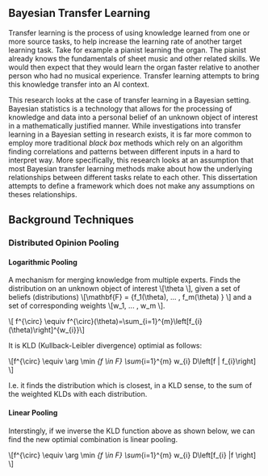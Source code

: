 ## Bayesian Transfer Learning
Transfer learning is the process of using knowledge learned from one or more source tasks, to help increase the learning rate of another target learning task. Take for example a pianist learning the organ. The pianist already knows the fundamentals of sheet music and other related skills. We would then expect that they would learn the organ faster relative to another person who had no musical experience. Transfer learning attempts to bring this knowledge transfer into an AI context.

This research looks at the case of transfer learning in a Bayesian setting. Bayesian statistics is a technology that allows for the processing of knowledge and data into a personal belief of an unknown object of interest in a mathematically justified manner. While investigations into transfer learning in a Bayesian setting in research exists,  it is far more common to employ more traditional *black box* methods which rely on an algorithm finding correlations and patterns between different inputs in a hard to  interpret way. More specifically, this research looks at an assumption that most Bayesian transfer learning methods make about how the underlying relationships between different tasks relate to each other. This dissertation attempts to define a framework which does not make any assumptions on theses relationships.


## Background Techniques
### Distributed Opinion Pooling
#### Logarithmic Pooling
A mechanism for merging knowledge from multiple experts. Finds the distribution on an unknown object of interest \\[\theta \\], given a set of beliefs (distributions) \\[\mathbf{F} = \{f_1(\theta), ... , f_m(\theta) \} \\] and a set of corresponding weights \\[w_1, ... , w_m \\].

\\[ f^{\circ} \equiv f^{\circ}(\theta)=\sum_{i=1}^{m}\left[f_{i}(\theta)\right]^{w_{i}}\\]

It is KLD (Kullback-Leibler divergence) optimial as follows:

\\[f^{\circ} \equiv \arg \min _{f \in F} \sum_{i=1}^{m} w_{i} D\left[f \| f_{i}\right] \\]

I.e. it finds the distribution which is closest, in a KLD sense, to the sum of the weighted KLDs with each distribution.

#### Linear Pooling
Interstingly, if we inverse the KLD function above as shown below, we can find the new optimial combination is linear pooling.

\\[f^{\circ} \equiv \arg \min _{f \in F} \sum_{i=1}^{m} w_{i} D\left[f_{i} \|f \right] \\]
